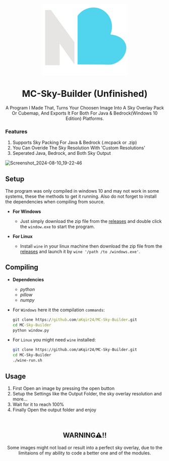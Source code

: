 
<div align="center"><img src="res/icon.png" height="225" ></img>
<h1>MC-Sky-Builder (Unfinished)</h1>
<d>A Program I Made That, Turns Your Choosen Image Into A Sky Overlay Pack Or Cubemap, And Exports It For Both For Java & Bedrock(Windows 10 Edition) Platforms.</d>
</div>

<h3> Features </h3>
<ol>
    <li> Supports Sky Packing For Java & Bedrock (.mcpack or .zip) </li>
    <li> You Can Overide The Sky Resolution With 'Custom Resolutions' </li> 
    <li> Seperated Java, Bedrock, and Both Sky Output </li>
</ol>

![Screenshot_2024-08-10_19-22-46](https://github.com/user-attachments/assets/84079ede-8d6d-489f-beb2-c459c7aa0290)

## Setup
The program was only compiled in windows 10 and may not work in some systems, these the methods to get it running. Also do not forget to install the dependencies when compiling from source.

- **For Windows**
    - Just simply download the zip file from the [releases](https://github.com/aKqir24/MC-Sky-Builder/releases) and double click the `window.exe` to start the program.

- **For Linux**
    - Install `wine` in your linux machine then download the zip file from the [releases](https://github.com/aKqir24/MC-Sky-Builder/releases) and launch it by `wine '/path /to /windows.exe'`.

## Compiling
- __Dependencies__
    - *python*
    - *pillow*
    - *numpy*
    
- For `Windows` here it the compilation `commands`:
    ```cmd
    git clone https://github.com/aKqir24/MC-Sky-Builder.git
    cd MC-Sky-Builder
    python window.py
    ```

- For `Linux` you might need `wine` installed:
    ```bash
    git clone https://github.com/aKqir24/MC-Sky-Builder.git
    cd MC-Sky-Builder
    ./wine-run.sh
    ```
## Usage
1. First Open an image by pressing the open button
2. Setup the Settings like the Output Folder, the sky overlay resolution and more...
3. Wait for it to reach 100%
4. Finally Open the output folder and enjoy

<br>
<div align="center">
<h2>WARNING⚠!!</h2>
<d>Some images might not load or result into a perfect sky overlay, due to the limitaions of my ability to code a better one and of the modules.</d>
</div>